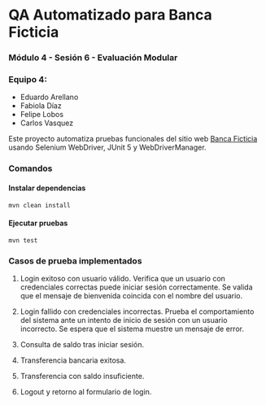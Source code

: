 # QA Automatizado para Banca Ficticia

### Módulo 4 - Sesión 6 - Evaluación Modular

### Equipo 4: 
- Eduardo Arellano
- Fabiola Díaz
- Felipe Lobos
- Carlos Vasquez


Este proyecto automatiza pruebas funcionales del sitio web [Banca Ficticia](https://bco-selenium.netlify.app/) usando Selenium WebDriver, JUnit 5 y WebDriverManager.

### Comandos

#### Instalar dependencias
```console
mvn clean install
```

#### Ejecutar pruebas
```console
mvn test
```

### Casos de prueba implementados

1. Login exitoso con usuario válido.
Verifica que un usuario con credenciales correctas puede iniciar sesión correctamente. Se valida que el mensaje de bienvenida coincida con el nombre del usuario.


2. Login fallido con credenciales incorrectas.
Prueba el comportamiento del sistema ante un intento de inicio de sesión con un usuario incorrecto. Se espera que el sistema muestre un mensaje de error.

3. Consulta de saldo tras iniciar sesión.
4. Transferencia bancaria exitosa.
5. Transferencia con saldo insuficiente.
6. Logout y retorno al formulario de login.


